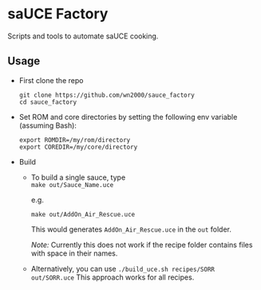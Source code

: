 # saUCE Factory 

Scripts and tools to automate saUCE cooking.

## Usage
- First clone the repo  
  ```
  git clone https://github.com/wn2000/sauce_factory
  cd sauce_factory
  ```
- Set ROM and core directories by setting the following env variable (assuming Bash):
  ```
  export ROMDIR=/my/rom/directory
  export COREDIR=/my/core/directory
  ```
- Build  
  - To build a single sauce, type  
    `make out/Sauce_Name.uce`

    e.g.  

    `make out/AddOn_Air_Rescue.uce`

    This would generates `AddOn_Air_Rescue.uce` in the `out` folder.

    *Note:* Currently this does not work if the recipe folder contains files with space in their names.
  - Alternatively, you can use
    `./build_uce.sh recipes/SORR out/SORR.uce`
    This approach works for all recipes.

